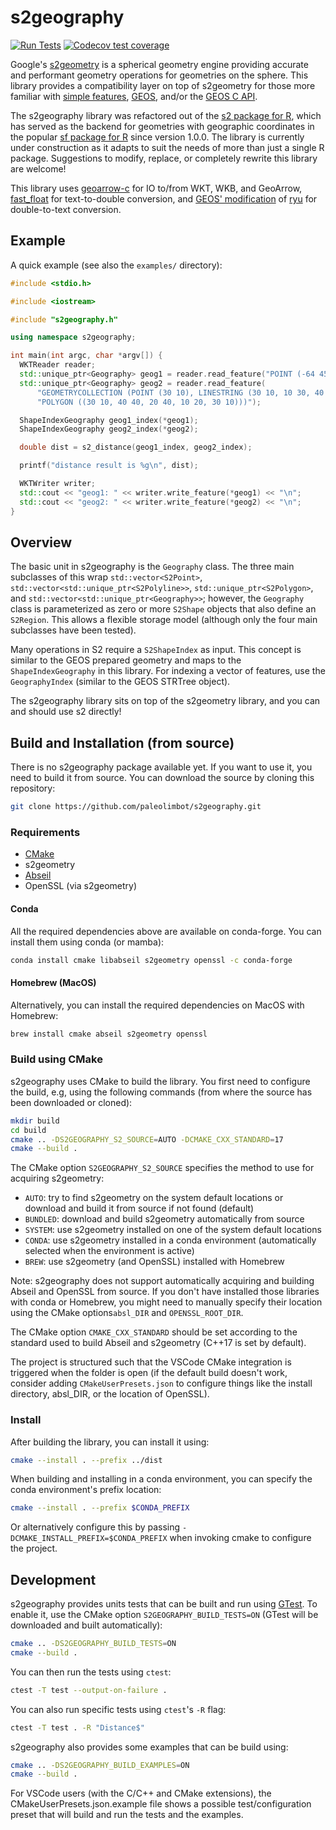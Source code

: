 
# s2geography

[![Run Tests](https://github.com/paleolimbot/s2geography/actions/workflows/build-and-run.yaml/badge.svg)](https://github.com/paleolimbot/s2geography/actions/workflows/build-and-run.yaml)
[![Codecov test coverage](https://codecov.io/gh/paleolimbot/s2geography/branch/master/graph/badge.svg)](https://app.codecov.io/gh/paleolimbot/s2geography?branch=master)

Google's [s2geometry](https://github.com/google/s2geometry) is a spherical geometry engine providing accurate and performant geometry operations for geometries on the sphere. This library provides a compatibility layer on top of s2geometry for those more familiar with [simple features](https://en.wikipedia.org/wiki/Simple_Features), [GEOS](https://libgeos.org), and/or the [GEOS C API](https://libgeos.org/doxygen/geos__c_8h.html).

The s2geography library was refactored out of the [s2 package for R](https://github.com/r-spatial/s2), which has served as the backend for geometries with geographic coordinates in the popular [sf package for R](https://github.com/r-spatial/sf) since version 1.0.0. The library is currently under construction as it adapts to suit the needs of more than just a single R package. Suggestions to modify, replace, or completely rewrite this library are welcome!

This library uses [geoarrow-c](https://github.com/geoarrow/geoarrow-c) for IO to/from WKT, WKB, and GeoArrow, [fast_float](https://github.com/fastfloat/fast_float) for text-to-double conversion, and [GEOS' modification](https://github.com/libgeos/geos/tree/e8028977055522fd103d06d75e1e2940ae52bfc3/src/deps/ryu) of [ryu](https://github.com/ulfjack/ryu/) for double-to-text conversion.

## Example

A quick example (see also the `examples/` directory):

```cpp
#include <stdio.h>

#include <iostream>

#include "s2geography.h"

using namespace s2geography;

int main(int argc, char *argv[]) {
  WKTReader reader;
  std::unique_ptr<Geography> geog1 = reader.read_feature("POINT (-64 45)");
  std::unique_ptr<Geography> geog2 = reader.read_feature(
      "GEOMETRYCOLLECTION (POINT (30 10), LINESTRING (30 10, 10 30, 40 40), "
      "POLYGON ((30 10, 40 40, 20 40, 10 20, 30 10)))");

  ShapeIndexGeography geog1_index(*geog1);
  ShapeIndexGeography geog2_index(*geog2);

  double dist = s2_distance(geog1_index, geog2_index);

  printf("distance result is %g\n", dist);

  WKTWriter writer;
  std::cout << "geog1: " << writer.write_feature(*geog1) << "\n";
  std::cout << "geog2: " << writer.write_feature(*geog2) << "\n";
}
```

## Overview

The basic unit in s2geography is the `Geography` class. The three main subclasses of this wrap `std::vector<S2Point>`, `std::vector<std::unique_ptr<S2Polyline>>`, `std::unique_ptr<S2Polygon>`, and `std::vector<std::unique_ptr<Geography>>`; however, the `Geography` class is parameterized as zero or more `S2Shape` objects that also define an `S2Region`. This allows a flexible storage model (although only the four main subclasses have been tested).

Many operations in S2 require a `S2ShapeIndex` as input. This concept is similar to the GEOS prepared geometry and maps to the `ShapeIndexGeography` in this library. For indexing a vector of features, use the `GeographyIndex` (similar to the GEOS STRTree object).

The s2geography library sits on top of the s2geometry library, and you can and should use s2 directly!

## Build and Installation (from source)

There is no s2geography package available yet. If you want to use it, you need to build it from source. You can download the source by cloning this repository:

```bash
git clone https://github.com/paleolimbot/s2geography.git
```

### Requirements

- [CMake](https://cmake.org/)
- s2geometry
- [Abseil](https://github.com/abseil/abseil-cpp)
- OpenSSL (via s2geometry)

#### Conda

All the required dependencies above are available on conda-forge. You can install them using conda (or mamba):

```bash
conda install cmake libabseil s2geometry openssl -c conda-forge
```

#### Homebrew (MacOS)

Alternatively, you can install the required dependencies on MacOS with Homebrew:

``` bash
brew install cmake abseil s2geometry openssl
```

### Build using CMake

s2geography uses CMake to build the library. You first need to configure the build, e.g, using the following commands (from where the source has been downloaded or cloned):

```bash
mkdir build
cd build
cmake .. -DS2GEOGRAPHY_S2_SOURCE=AUTO -DCMAKE_CXX_STANDARD=17
cmake --build .
```

The CMake option `S2GEOGRAPHY_S2_SOURCE` specifies the method to use for acquiring s2geometry:

- `AUTO`: try to find s2geometry on the system default locations or download and build it from source if not found (default)
- `BUNDLED`: download and build s2geometry automatically from source
- `SYSTEM`: use s2geometry installed on one of the system default locations
- `CONDA`: use s2geometry installed in a conda environment (automatically selected when the environment is active)
- `BREW`: use s2geometry (and OpenSSL) installed with Homebrew

Note: s2geography does not support automatically acquiring and building Abseil and OpenSSL from source. If you don't have installed those libraries with conda or Homebrew, you might need to manually specify their location using the CMake options`absl_DIR` and `OPENSSL_ROOT_DIR`.

The CMake option `CMAKE_CXX_STANDARD` should be set according to the standard used to build Abseil and s2geometry (C++17 is set by default).

The project is structured such that the VSCode CMake integration is triggered when the folder is open (if the default build doesn't work, consider adding `CMakeUserPresets.json` to configure things like the install directory, absl_DIR, or the location of OpenSSL).

### Install

After building the library, you can install it using:

```bash
cmake --install . --prefix ../dist
```

When building and installing in a conda environment, you can specify the conda environment's prefix location:

```bash
cmake --install . --prefix $CONDA_PREFIX
```

Or alternatively configure this by passing `-DCMAKE_INSTALL_PREFIX=$CONDA_PREFIX` when invoking cmake to configure the project.

## Development

s2geography provides units tests that can be built and run using [GTest](https://github.com/google/googletest). To enable it, use the CMake option `S2GEOGRAPHY_BUILD_TESTS=ON` (GTest will be downloaded and built automatically):

```bash
cmake .. -DS2GEOGRAPHY_BUILD_TESTS=ON
cmake --build .
```

You can then run the tests using `ctest`:

```bash
ctest -T test --output-on-failure .
```

You can also run specific tests using `ctest`'s `-R` flag:

```bash
ctest -T test . -R "Distance$"
```

s2geography also provides some examples that can be build using:

```bash
cmake .. -DS2GEOGRAPHY_BUILD_EXAMPLES=ON
cmake --build .
```

For VSCode users (with the C/C++ and CMake extensions), the CMakeUserPresets.json.example file shows a possible test/configuration preset that will build and run the tests and the examples.
